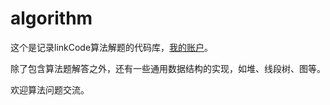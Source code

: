 # algorithm

这个是记录linkCode算法解题的代码库，[我的账户](https://www.lintcode.com/user/ToFind1991)。

除了包含算法题解答之外，还有一些通用数据结构的实现，如堆、线段树、图等。

欢迎算法问题交流。

